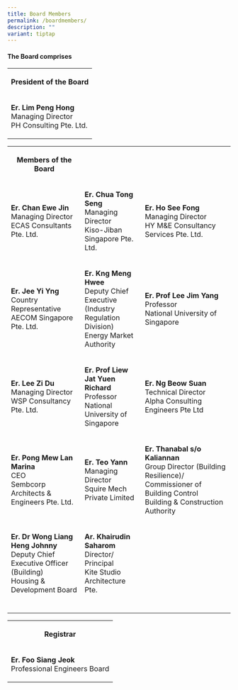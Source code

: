 ```yaml
---
title: Board Members
permalink: /boardmembers/
description: ""
variant: tiptap
---
```

<h4>The Board comprises</h4>
<table>
<tbody>
<tr>
<th rowspan="1" colspan="1">
<p>President of the Board</p>
</th>
</tr>
<tr>
<td rowspan="1" colspan="1">
<p><strong>Er. Lim Peng Hong</strong> 
<br>Managing Director
<br>PH Consulting Pte. Ltd.</p>
</td>
</tr>
</tbody>
</table>
<table>
<tbody>
<tr>
<th rowspan="1" colspan="1">
<p>Members of the Board</p>
</th>
<th rowspan="1" colspan="1">
<p></p>
</th>
<th rowspan="1" colspan="1">
<p></p>
</th>
</tr>
<tr>
<td rowspan="1" colspan="1">
<p><strong>Er. Chan Ewe Jin</strong> 
<br>Managing Director
<br>ECAS Consultants Pte. Ltd.</p>
</td>
<td rowspan="1" colspan="1">
<p><strong>Er. Chua Tong Seng</strong> 
<br>Managing Director
<br>Kiso-Jiban Singapore Pte. Ltd.</p>
</td>
<td rowspan="1" colspan="1">
<p><strong>Er. Ho See Fong</strong> 
<br>Managing Director
<br>HY M&amp;E Consultancy Services Pte. Ltd.</p>
</td>
</tr>
<tr>
<td rowspan="1" colspan="1">
<p><strong>Er. Jee Yi Yng</strong> 
<br>Country Representative
<br>AECOM Singapore Pte. Ltd.</p>
</td>
<td rowspan="1" colspan="1">
<p><strong>Er. Kng Meng Hwee</strong> 
<br>Deputy Chief Executive
<br>(Industry Regulation Division)
<br>Energy Market Authority</p>
</td>
<td rowspan="1" colspan="1">
<p><strong>Er. Prof Lee Jim Yang</strong> 
<br>Professor
<br>National University of Singapore</p>
</td>
</tr>
<tr>
<td rowspan="1" colspan="1">
<p><strong>Er. Lee Zi Du</strong> 
<br>Managing Director
<br>WSP Consultancy Pte. Ltd.</p>
</td>
<td rowspan="1" colspan="1">
<p><strong>Er. Prof Liew Jat Yuen Richard</strong> 
<br>Professor
<br>National University of Singapore</p>
</td>
<td rowspan="1" colspan="1">
<p><strong>Er. Ng Beow Suan</strong> 
<br>Technical Director
<br>Alpha Consulting Engineers Pte Ltd</p>
</td>
</tr>
<tr>
<td rowspan="1" colspan="1">
<p><strong>Er. Pong Mew Lan Marina</strong> 
<br>CEO
<br>Sembcorp Architects &amp; Engineers Pte. Ltd.</p>
</td>
<td rowspan="1" colspan="1">
<p><strong>Er. Teo Yann</strong> 
<br>Managing Director
<br>Squire Mech Private Limited</p>
</td>
<td rowspan="1" colspan="1">
<p><strong>Er. Thanabal s/o Kaliannan</strong> 
<br>Group Director (Building Resilience)/ Commissioner of Building Control
<br>Building &amp; Construction Authority</p>
</td>
</tr>
<tr>
<td rowspan="1" colspan="1">
<p><strong>Er. Dr Wong Liang Heng Johnny</strong> 
<br>Deputy Chief Executive Officer (Building)
<br>Housing &amp; Development Board</p>
</td>
<td rowspan="1" colspan="1">
<p><strong>Ar. Khairudin Saharom</strong> 
<br>Director/ Principal
<br>Kite Studio Architecture Pte.</p>
</td>
<td rowspan="1" colspan="1">
<p></p>
</td>
</tr>
<tr>
<td rowspan="1" colspan="1">
<p></p>
</td>
<td rowspan="1" colspan="1">
<p></p>
</td>
<td rowspan="1" colspan="1">
<p></p>
</td>
</tr>
</tbody>
</table>
<table>
<tbody>
<tr>
<th rowspan="1" colspan="1">
<p>Registrar</p>
</th>
</tr>
<tr>
<td rowspan="1" colspan="1">
<p><strong>Er. Foo Siang Jeok</strong> 
<br>Professional Engineers Board</p>
</td>
</tr>
</tbody>
</table>
<p></p>